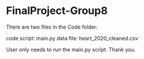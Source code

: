 # FinalProject-Group8
There are two files in the Code folder:

code script: main.py
data file: heart_2020_cleaned.csv

User only needs to run the main.py script. Thank you.
